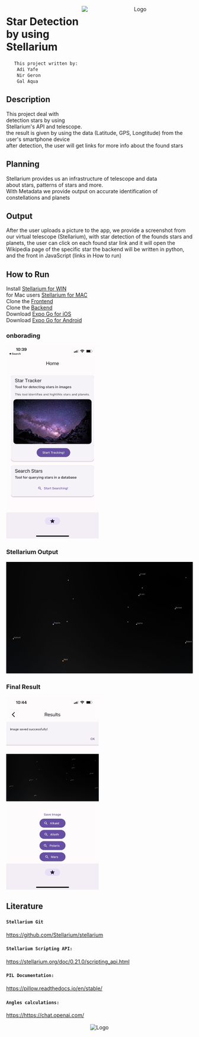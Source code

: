 <p align="center">
  <img src="https://avatars.githubusercontent.com/u/7320160?s=280&v=4" alt="Logo" width="300" height="300" align="right">
</p>

# Star Detection by using Stellarium

       This project written by: 
        Adi Yafe
        Nir Geron
        Gal Aqua

## Description

This project deal with detection stars by using Stellarium's API and telescope.  <br>
the result is given by using the data (Latitude, GPS, Longtitude) from the user's smartphone device  <br>
after detection, the user will get links for more info about the found stars

## Planning

Stellarium provides us an infrastructure of telescope and data  <br> about stars, patterns of stars and more. <br>
With Metadata we provide output on accurate identification of constellations and planets

## Output

After the user uploads a picture to the app, we provide a screenshot from our virtual telescope (Stellarium), with star
detection of the founds stars and planets, the user can click on each found star link and it will open the Wikipedia
page of the specific star the backend will be written in python, and the front in JavaScript (links in How to run)

## How to Run

Install [Stellarium for WIN](https://github.com/Stellarium/stellarium/releases/download/v23.1/stellarium-23.1-qt5-win64.exe) <br>
for Mac
users [Stellarium for MAC](https://github.com/Stellarium/stellarium/releases/download/v23.1/Stellarium-23.1-qt5-arm64.zip) <br>
Clone the [Frontend](https://github.com/adiy55/NewSpace-Project-frontend.git) <br>
Clone the [Backend](https://github.com/adiy55/NewSpace-Project-backend.git)  <br>
Download [Expo Go for iOS](https://apps.apple.com/us/app/expo-go/id982107779) <br>
Download [Expo Go for Android](https://play.google.com/store/apps/details?id=host.exp.exponent&hl=en_US)

### onborading

<img src="https://github.com/adiy55/NewSpace-Project-backend/blob/main/Resources/pics/onboarding.jpeg" alt="Logo" width="250" height="520">

### Stellarium Output

<img src="https://github.com/adiy55/NewSpace-Project-backend/blob/main/Resources/pics/stellarium%20output.jpeg" alt="Logo" width="600" height="300">

### Final Result

<img src="https://github.com/adiy55/NewSpace-Project-backend/blob/main/Resources/pics/final%20result.jpeg" alt="Logo" width="250" height="520">

## Literature

#### `Stellarium Git`

<https://github.com/Stellarium/stellarium>

#### `Stellarium Scripting API:`

<https://stellarium.org/doc/0.21.0/scripting_api.html>

#### `PIL Documentation:`

<https://pillow.readthedocs.io/en/stable/>

#### `Angles calculations:`

<https://https://chat.openai.com/>

<p align="center">
  <img src="https://i0.wp.com/eos.org/wp-content/uploads/2022/09/scorpius-centaurus-ob-stellar-association.jpg?fit=1200%2C675&ssl=1" alt="Logo" width="1000" height="420" align="center">
</p>

